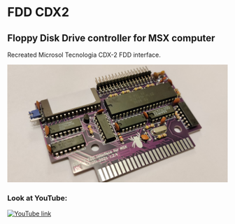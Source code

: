 # FDD CDX2
## Floppy Disk Drive controller for MSX computer
Recreated Microsol Tecnologia CDX-2 FDD interface.

![CDX-2](/photos/cdx-2_03s.jpg)

### Look at YouTube:
[![YouTube link](https://img.youtube.com/vi/UTZCwYuuAXE/0.jpg)](https://www.youtube.com/watch?v=UTZCwYuuAXE)